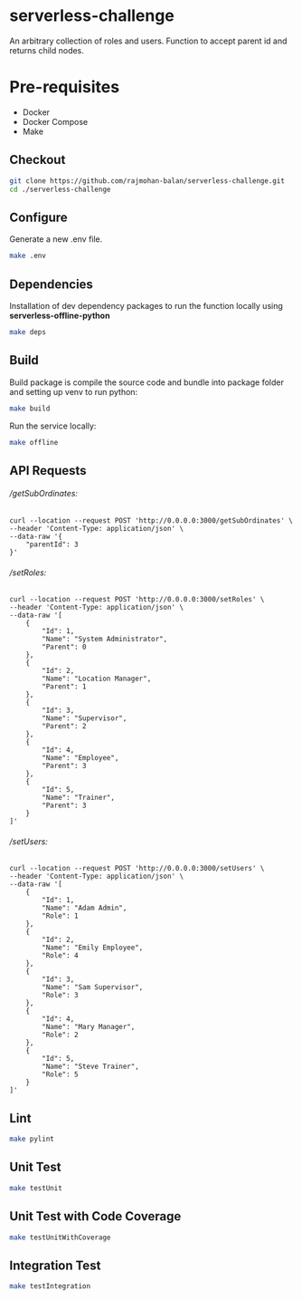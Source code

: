 # serverless-challenge

An arbitrary collection of roles and users. Function to accept parent id and returns child nodes.




# Pre-requisites

* Docker
* Docker Compose
* Make



## Checkout

```bash
git clone https://github.com/rajmohan-balan/serverless-challenge.git
cd ./serverless-challenge
```

## Configure

Generate a new .env file.

```bash
make .env
```



## Dependencies

Installation of dev dependency packages to run the function locally using **serverless-offline-python**

```bash
make deps
```



## Build

Build package is compile the source code and bundle into package folder and setting up venv to run python:

```bash
make build
```



Run the service locally:

```bash
make offline
```



## API Requests



###### /getSubOrdinates:

```
curl --location --request POST 'http://0.0.0.0:3000/getSubOrdinates' \
--header 'Content-Type: application/json' \
--data-raw '{
    "parentId": 3
}'
```

###### /setRoles:

```
curl --location --request POST 'http://0.0.0.0:3000/setRoles' \
--header 'Content-Type: application/json' \
--data-raw '[
    {
        "Id": 1,
        "Name": "System Administrator",
        "Parent": 0
    },
    {
        "Id": 2,
        "Name": "Location Manager",
        "Parent": 1
    },
    {
        "Id": 3,
        "Name": "Supervisor",
        "Parent": 2
    },
    {
        "Id": 4,
        "Name": "Employee",
        "Parent": 3
    },
    {
        "Id": 5,
        "Name": "Trainer",
        "Parent": 3
    }
]'
```



###### /setUsers:

```
curl --location --request POST 'http://0.0.0.0:3000/setUsers' \
--header 'Content-Type: application/json' \
--data-raw '[
    {
        "Id": 1,
        "Name": "Adam Admin",
        "Role": 1
    },
    {
        "Id": 2,
        "Name": "Emily Employee",
        "Role": 4
    },
    {
        "Id": 3,
        "Name": "Sam Supervisor",
        "Role": 3
    },
    {
        "Id": 4,
        "Name": "Mary Manager",
        "Role": 2
    },
    {
        "Id": 5,
        "Name": "Steve Trainer",
        "Role": 5
    }
]'
```



## Lint

```bash
make pylint
```

## 

## Unit Test

```bash
make testUnit
```

## 

## Unit Test with Code Coverage

```bash
make testUnitWithCoverage
```

## 

## Integration Test

```bash
make testIntegration
```

## 